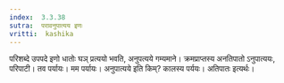 ```yaml
---
index:  3.3.38
sutra:  परावनुपात्यय इणः
vritti:  kashika 
---
```


परिशब्दे उपपदे इणो धातोः घञ् प्रत्ययो भवति, अनुपत्यये गम्यमाने। क्रमप्राप्तस्य अनतिपातो ऽनुपात्ययः, परिपाटी। तव पर्यायः। मम पर्यायः। अनुपात्यये इति किम्? कालस्य पर्ययः। अतिपातः इत्यर्थः।

